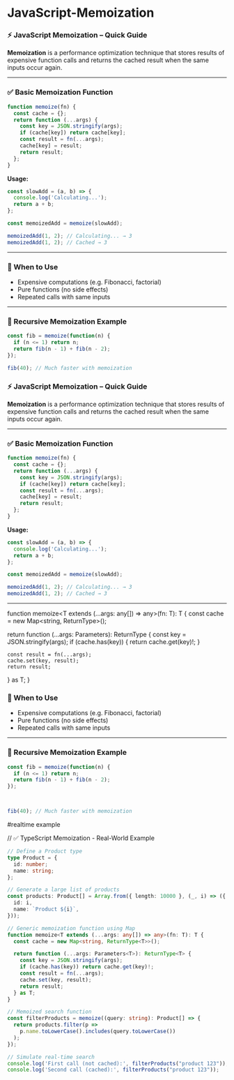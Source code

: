 # JavaScript-Memoization

### ⚡ JavaScript Memoization – Quick Guide

**Memoization** is a performance optimization technique that stores results of expensive function calls and returns the cached result when the same inputs occur again.

---

### ✅ Basic Memoization Function

```js
function memoize(fn) {
  const cache = {};
  return function (...args) {
    const key = JSON.stringify(args);
    if (cache[key]) return cache[key];
    const result = fn(...args);
    cache[key] = result;
    return result;
  };
}
```

**Usage:**

```js
const slowAdd = (a, b) => {
  console.log('Calculating...');
  return a + b;
};

const memoizedAdd = memoize(slowAdd);

memoizedAdd(1, 2); // Calculating... → 3
memoizedAdd(1, 2); // Cached → 3
```

---

### 🧠 When to Use

* Expensive computations (e.g. Fibonacci, factorial)
* Pure functions (no side effects)
* Repeated calls with same inputs

---

### 🔁 Recursive Memoization Example

```js
const fib = memoize(function(n) {
  if (n <= 1) return n;
  return fib(n - 1) + fib(n - 2);
});

fib(40); // Much faster with memoization
```


### ⚡ JavaScript Memoization – Quick Guide

**Memoization** is a performance optimization technique that stores results of expensive function calls and returns the cached result when the same inputs occur again.

---

### ✅ Basic Memoization Function

```js
function memoize(fn) {
  const cache = {};
  return function (...args) {
    const key = JSON.stringify(args);
    if (cache[key]) return cache[key];
    const result = fn(...args);
    cache[key] = result;
    return result;
  };
}
```

**Usage:**

```js
const slowAdd = (a, b) => {
  console.log('Calculating...');
  return a + b;
};

const memoizedAdd = memoize(slowAdd);

memoizedAdd(1, 2); // Calculating... → 3
memoizedAdd(1, 2); // Cached → 3
```

---

function memoize<T extends (...args: any[]) => any>(fn: T): T {
  const cache = new Map<string, ReturnType<T>>();

  return function (...args: Parameters<T>): ReturnType<T> {
    const key = JSON.stringify(args);
    if (cache.has(key)) {
      return cache.get(key)!;
    }

    const result = fn(...args);
    cache.set(key, result);
    return result;
  } as T;
}


### 🧠 When to Use

* Expensive computations (e.g. Fibonacci, factorial)
* Pure functions (no side effects)
* Repeated calls with same inputs

---

### 🔁 Recursive Memoization Example

```js
const fib = memoize(function(n) {
  if (n <= 1) return n;
  return fib(n - 1) + fib(n - 2);
});



fib(40); // Much faster with memoization
```

#realtime example 

// ✅ TypeScript Memoization - Real-World Example

```ts
// Define a Product type
type Product = {
  id: number;
  name: string;
};

// Generate a large list of products
const products: Product[] = Array.from({ length: 10000 }, (_, i) => ({
  id: i,
  name: `Product ${i}`,
}));

// Generic memoization function using Map
function memoize<T extends (...args: any[]) => any>(fn: T): T {
  const cache = new Map<string, ReturnType<T>>();

  return function (...args: Parameters<T>): ReturnType<T> {
    const key = JSON.stringify(args);
    if (cache.has(key)) return cache.get(key)!;
    const result = fn(...args);
    cache.set(key, result);
    return result;
  } as T;
}

// Memoized search function
const filterProducts = memoize((query: string): Product[] => {
  return products.filter(p =>
    p.name.toLowerCase().includes(query.toLowerCase())
  );
});

// Simulate real-time search
console.log('First call (not cached):', filterProducts("product 123"));
console.log('Second call (cached):', filterProducts("product 123"));



